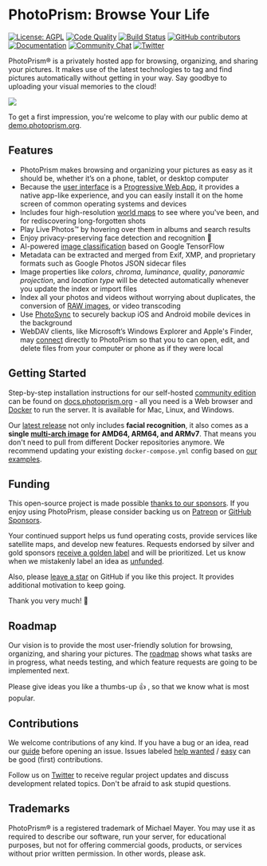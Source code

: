 PhotoPrism: Browse Your Life
============================

[![License: AGPL](https://img.shields.io/badge/license-AGPL-blue.svg)][license]
[![Code Quality](https://goreportcard.com/badge/github.com/photoprism/photoprism)][goreport]
[![Build Status](https://drone.photoprism.app/api/badges/photoprism/photoprism/status.svg?ref=refs/heads/develop)][ci]
[![GitHub contributors](https://img.shields.io/github/contributors/photoprism/photoprism.svg)](https://github.com/photoprism/photoprism/graphs/contributors/)
[![Documentation](https://img.shields.io/badge/read-the%20docs-4aa087.svg)][docs]
[![Community Chat](https://img.shields.io/badge/chat-on%20gitter-4aa087.svg)][chat]
[![Twitter](https://img.shields.io/badge/follow-@photoprism_app-00acee.svg)][twitter]

PhotoPrism® is a privately hosted app for browsing, organizing, and sharing your pictures.
It makes use of the latest technologies to tag and find pictures automatically without getting in your way.
Say goodbye to uploading your visual memories to the cloud!

![](https://dl.photoprism.org/assets/img/preview.jpg)

To get a first impression, you're welcome to play with our public demo at [demo.photoprism.org](https://demo.photoprism.org/).

## Features ##

* PhotoPrism makes browsing and organizing your pictures as easy as it should be, whether it’s on a phone, tablet, or desktop computer
* Because the [user interface](https://demo.photoprism.org/) is a [Progressive Web App](https://developer.mozilla.org/en-US/docs/Web/Progressive_web_apps),
  it provides a native app-like experience, and you can easily install it on the home screen of common operating systems and devices
* Includes four high-resolution [world maps](https://demo.photoprism.org/places) to see where you've been,
  and for rediscovering long-forgotten shots
* Play Live Photos™ by hovering over them in albums and search results
* Enjoy privacy-preserving face detection and recognition 💎
* AI-powered [image classification](https://docs.photoprism.org/developer-guide/metadata/classification/)
  based on Google TensorFlow
* Metadata can be extracted and merged from Exif, XMP, and proprietary formats such as Google Photos JSON sidecar files
* Image properties like _colors_, _chroma_, _luminance_, _quality_, _panoramic projection_, and _location type_
  will be detected automatically whenever you update the index or import files
* Index all your photos and videos without worrying about duplicates, the conversion of [RAW images](https://docs.photoprism.org/user-guide/settings/library/), or video transcoding
* Use [PhotoSync](https://www.photosync-app.com/) to securely backup iOS and Android mobile devices in the background
* WebDAV clients, like Microsoft’s Windows Explorer and Apple's Finder, may
  [connect](https://docs.photoprism.org/user-guide/sync/webdav/) directly to PhotoPrism so that you to can open,
  edit, and delete files from your computer or phone as if they were local

## Getting Started ##

Step-by-step installation instructions for our self-hosted [community edition](https://photoprism.app/get) can be found 
on [docs.photoprism.org](https://docs.photoprism.org/getting-started/) -
all you need is a Web browser and [Docker](https://docs.docker.com/get-docker/) to run the server. 
It is available for Mac, Linux, and Windows.

Our [latest release](https://docs.photoprism.org/release-notes/) not only includes 
**facial recognition**, it also comes as a 
**single [multi-arch image](https://hub.docker.com/r/photoprism/photoprism) for AMD64, ARM64, and ARMv7**. 
That means you don't need to pull from different Docker repositories anymore.
We recommend updating your existing `docker-compose.yml` config based on 
[our examples](https://dl.photoprism.org/docker/).

## Funding ##

This open-source project is made possible [thanks to our sponsors](SPONSORS.md). 
If you enjoy using PhotoPrism, please consider backing us on [Patreon](https://www.patreon.com/photoprism) 
or [GitHub Sponsors](https://github.com/sponsors/photoprism).

Your continued support helps us fund operating costs, provide services like satellite maps,
and develop new features. Requests endorsed by silver and gold sponsors [receive a golden label](https://github.com/photoprism/photoprism/issues?q=is%3Aissue+is%3Aopen+label%3Asponsor) and will be prioritized.
Let us know when we mistakenly label an idea as [unfunded](https://github.com/photoprism/photoprism/issues?q=is%3Aissue+is%3Aopen+label%3Aunfunded).

Also, please [leave a star](https://github.com/photoprism/photoprism/stargazers) on GitHub if you like this project. 
It provides additional motivation to keep going.

Thank you very much! 💜

## Roadmap ##

Our vision is to provide the most user-friendly solution for browsing, organizing, and sharing your pictures.
The [roadmap](https://github.com/photoprism/photoprism/projects/5) shows what tasks are in progress, 
what needs testing, and which feature requests are going to be implemented next.

Please give ideas you like a thumbs-up 👍  , so that we know what is most popular.

## Contributions ##

We welcome contributions of any kind. If you have a bug or an idea, read our 
[guide](https://docs.photoprism.org/developer-guide/) before opening an issue.
Issues labeled [help wanted](https://github.com/photoprism/photoprism/labels/help%20wanted) / 
[easy](https://github.com/photoprism/photoprism/issues?q=is%3Aissue+is%3Aopen+label%3Aeasy) can be
good (first) contributions. 

Follow us on [Twitter][twitter] to receive regular project updates and discuss development related topics. Don't be afraid to ask stupid questions.

## Trademarks ##

PhotoPrism® is a registered trademark of Michael Mayer. You may use it as required to describe 
our software, run your server, for educational purposes, but not for offering commercial 
goods, products, or services without prior written permission. In other words, please ask.

[wiki:classification]: https://github.com/photoprism/photoprism/wiki/Image-Classification
[wiki:xmp]: https://github.com/photoprism/photoprism/wiki/XMP
[wiki:geocoding]: https://github.com/photoprism/photoprism/wiki/Geocoding
[wiki:raw]: https://github.com/photoprism/photoprism/wiki/Converting-RAW-to-JPEG
[license]: https://github.com/photoprism/photoprism/blob/develop/LICENSE
[patreon]: https://www.patreon.com/photoprism
[paypal]: https://www.paypal.me/photoprism
[goreport]: https://goreportcard.com/report/github.com/photoprism/photoprism
[coverage]: https://codecov.io/gh/photoprism/photoprism
[ci]: https://drone.photoprism.app/photoprism/photoprism
[docs]: https://docs.photoprism.org/
[issuehunt]: https://issuehunt.io/repos/119160553
[chat]: https://gitter.im/browseyourlife/community
[twitter]: https://twitter.com/photoprism_app
[unfunded issues]: https://github.com/photoprism/photoprism/issues?q=is%3Aissue+is%3Aopen+label%3Aunfunded
[sponsored issues]: https://github.com/photoprism/photoprism/issues?q=is%3Aissue+is%3Aopen+label%3Asponsor
